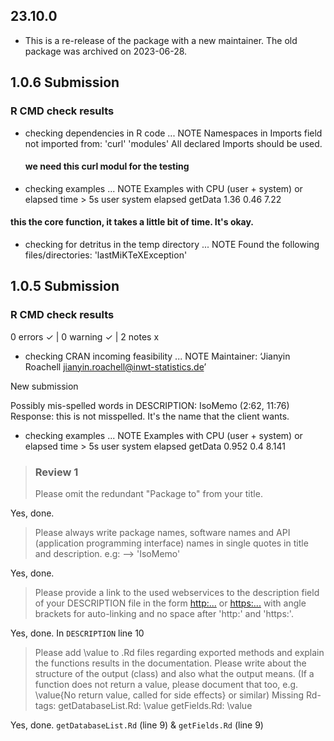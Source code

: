## 23.10.0

* This is a re-release of the package with a new maintainer. The old package was 
  archived on 2023-06-28.

## 1.0.6 Submission
### R CMD check results
* checking dependencies in R code ... NOTE
Namespaces in Imports field not imported from:
  'curl' 'modules'
  All declared Imports should be used.
  #### we need this curl modul for the testing
* checking examples ... NOTE
Examples with CPU (user + system) or elapsed time > 5s
        user system elapsed
getData 1.36   0.46    7.22
#### this the core function, it takes a little bit of time. It's okay.
* checking for detritus in the temp directory ... NOTE
Found the following files/directories:
  'lastMiKTeXException'

## 1.0.5 Submission 
### R CMD check results
0 errors ✓ | 0 warning ✓ | 2 notes x

* checking CRAN incoming feasibility ... NOTE
Maintainer: ‘Jianyin Roachell <jianyin.roachell@inwt-statistics.de>’

New submission

Possibly mis-spelled words in DESCRIPTION:
  IsoMemo (2:62, 11:76) 
  Response: this is not misspelled. It's the name that the client wants.
  
* checking examples ... NOTE
Examples with CPU (user + system) or elapsed time > 5s
         user system elapsed
getData 0.952    0.4   8.141

> ### Review 1
> Please omit the redundant "Package to" from your title.

Yes, done.

> Please always write package names, software names and API (application
programming interface) names in single quotes in title and description.
e.g: --> 'IsoMemo'

Yes, done.

> Please provide a link to the used webservices to the description field
of your DESCRIPTION file in the form
<http:...> or <https:...>
with angle brackets for auto-linking and no space after 'http:' and
'https:'.

Yes, done. In `DESCRIPTION` line 10

> Please add \value to .Rd files regarding exported methods and explain
the functions results in the documentation. Please write about the
structure of the output (class) and also what the output means. (If a
function does not return a value, please document that too, e.g.
\value{No return value, called for side effects} or similar)
Missing Rd-tags:
      getDatabaseList.Rd: \value
      getFields.Rd: \value

Yes, done. `getDatabaseList.Rd` (line 9) & `getFields.Rd` (line 9)
